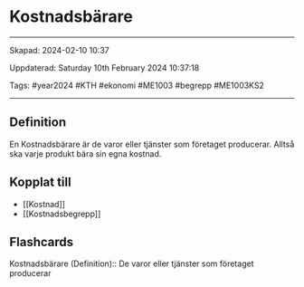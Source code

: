 # Kostnadsbärare

---

Skapad: 2024-02-10 10:37

Uppdaterad: Saturday 10th February 2024 10:37:18

Tags: #year2024 #KTH #ekonomi #ME1003 #begrepp #ME1003KS2

---

## Definition

En Kostnadsbärare är de varor eller tjänster som företaget producerar. Alltså ska varje produkt bära sin egna kostnad.

## Kopplat till

- [[Kostnad]]
- [[Kostnadsbegrepp]]

## Flashcards

Kostnadsbärare (Definition):: De varor eller tjänster som företaget producerar
